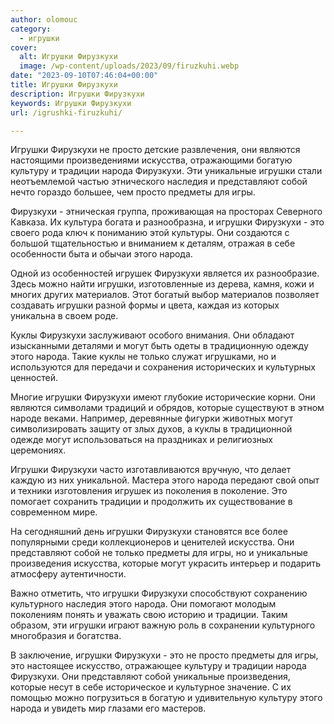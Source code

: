 ```yaml
---
author: olomouc
category:
  - игрушки
cover:
  alt: Игрушки Фирузкухи
  image: /wp-content/uploads/2023/09/firuzkuhi.webp
date: "2023-09-10T07:46:04+00:00"
title: Игрушки Фирузкухи
description: Игрушки Фирузкухи
keywords: Игрушки Фирузкухи
url: /igrushki-firuzkuhi/

---
```

Игрушки Фирузкухи не просто детские развлечения, они являются настоящими произведениями искусства, отражающими богатую культуру и традиции народа Фирузкухи. Эти уникальные игрушки стали неотъемлемой частью этнического наследия и представляют собой нечто гораздо большее, чем просто предметы для игры.

Фирузкухи \- этническая группа, проживающая на просторах Северного Кавказа. Их культура богата и разнообразна, и игрушки Фирузкухи \- это своего рода ключ к пониманию этой культуры. Они создаются с большой тщательностью и вниманием к деталям, отражая в себе особенности быта и обычаи этого народа.

Одной из особенностей игрушек Фирузкухи является их разнообразие. Здесь можно найти игрушки, изготовленные из дерева, камня, кожи и многих других материалов. Этот богатый выбор материалов позволяет создавать игрушки разной формы и цвета, каждая из которых уникальна в своем роде.

Куклы Фирузкухи заслуживают особого внимания. Они обладают изысканными деталями и могут быть одеты в традиционную одежду этого народа. Такие куклы не только служат игрушками, но и используются для передачи и сохранения исторических и культурных ценностей.

Многие игрушки Фирузкухи имеют глубокие исторические корни. Они являются символами традиций и обрядов, которые существуют в этном народе веками. Например, деревянные фигурки животных могут символизировать защиту от злых духов, а куклы в традиционной одежде могут использоваться на праздниках и религиозных церемониях.

Игрушки Фирузкухи часто изготавливаются вручную, что делает каждую из них уникальной. Мастера этого народа передают свой опыт и техники изготовления игрушек из поколения в поколение. Это помогает сохранить традиции и продолжить их существование в современном мире.

На сегодняшний день игрушки Фирузкухи становятся все более популярными среди коллекционеров и ценителей искусства. Они представляют собой не только предметы для игры, но и уникальные произведения искусства, которые могут украсить интерьер и подарить атмосферу аутентичности.

Важно отметить, что игрушки Фирузкухи способствуют сохранению культурного наследия этого народа. Они помогают молодым поколениям понять и уважать свою историю и традиции. Таким образом, эти игрушки играют важную роль в сохранении культурного многобразия и богатства.

В заключение, игрушки Фирузкухи \- это не просто предметы для игры, это настоящее искусство, отражающее культуру и традиции народа Фирузкухи. Они представляют собой уникальные произведения, которые несут в себе историческое и культурное значение. С их помощью можно погрузиться в богатую и удивительную культуру этого народа и увидеть мир глазами его мастеров.
